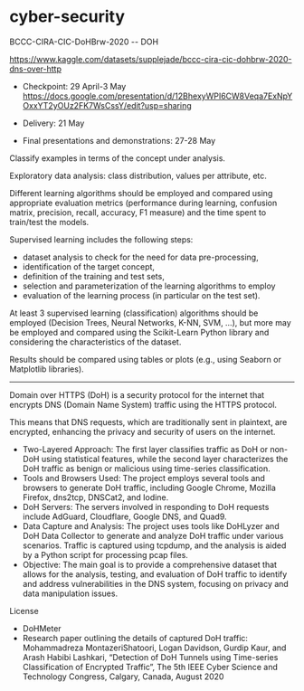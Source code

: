 # cyber-security
BCCC-CIRA-CIC-DoHBrw-2020 -- DOH

https://www.kaggle.com/datasets/supplejade/bccc-cira-cic-dohbrw-2020-dns-over-http

- Checkpoint: 29 April-3 May https://docs.google.com/presentation/d/12BhexyWPI6CW8Veqa7ExNpYOxxYT2yOUz2FK7WsCssY/edit?usp=sharing

- Delivery: 21 May

- Final presentations and demonstrations: 27-28 May

Classify examples in terms of the concept under analysis. 

Exploratory data analysis: class distribution, values per attribute, etc.

Different learning algorithms should be employed and compared using appropriate evaluation metrics (performance during learning, confusion matrix, precision, recall, accuracy, F1 measure) and the time spent to train/test the models.

Supervised learning includes the following steps: 
- dataset analysis to check for the need for data pre-processing,
- identification of the target concept,
- definition of the training and test sets,
- selection and parameterization of the learning algorithms to employ
- evaluation of the learning process (in particular on the test set).

At least 3 supervised learning (classification) algorithms should be employed (Decision Trees, Neural Networks, K-NN, SVM, …), but more may be employed and compared using the Scikit-Learn Python library and considering the characteristics of the dataset. 

Results should be compared using tables or plots (e.g., using Seaborn or Matplotlib libraries).

--------------------

Domain over HTTPS (DoH) is a security protocol for the internet that encrypts DNS (Domain Name System) traffic using the HTTPS protocol. 

This means that DNS requests, which are traditionally sent in plaintext, are encrypted, enhancing the privacy and security of users on the internet.

- Two-Layered Approach: The first layer classifies traffic as DoH or non-DoH using statistical features, while the second layer characterizes the DoH traffic as benign or malicious using time-series classification.
- Tools and Browsers Used: The project employs several tools and browsers to generate DoH traffic, including Google Chrome, Mozilla Firefox, dns2tcp, DNSCat2, and Iodine.
- DoH Servers: The servers involved in responding to DoH requests include AdGuard, Cloudflare, Google DNS, and Quad9.
- Data Capture and Analysis: The project uses tools like DoHLyzer and DoH Data Collector to generate and analyze DoH traffic under various scenarios. Traffic is captured using tcpdump, and the analysis is aided by a Python script for processing pcap files.
- Objective: The main goal is to provide a comprehensive dataset that allows for the analysis, testing, and evaluation of DoH traffic to identify and address vulnerabilities in the DNS system, focusing on privacy and data manipulation issues.

License
- DoHMeter
- Research paper outlining the details of captured DoH traffic:
Mohammadreza MontazeriShatoori, Logan Davidson, Gurdip Kaur, and Arash Habibi Lashkari, “Detection of DoH Tunnels using Time-series Classification of Encrypted Traffic”, The 5th IEEE Cyber Science and Technology Congress, Calgary, Canada, August 2020
